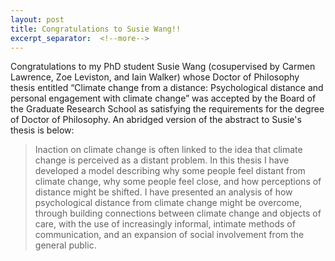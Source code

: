 ```yaml
---
layout: post
title: Congratulations to Susie Wang!!
excerpt_separator:  <!--more-->
---
```


Congratulations to my PhD student Susie Wang (cosupervised by Carmen Lawrence, Zoe Leviston, and Iain Walker) whose Doctor of Philosophy thesis entitled “Climate change from a distance: Psychological distance and personal engagement with climate change” was accepted by the Board of the Graduate Research School as satisfying the requirements for the degree of Doctor of Philosophy. An abridged version of the abstract to Susie's thesis is below:

> Inaction on climate change is often linked to the idea that climate change is perceived as a distant problem. In this thesis I have developed a model describing why some people feel distant from climate change, why some people feel close, and how perceptions of distance might be shifted. I have presented an analysis of how psychological distance from climate change might be overcome, through building connections between climate change and objects of care, with the use of increasingly informal, intimate methods of communication, and an expansion of social involvement from the general public.





